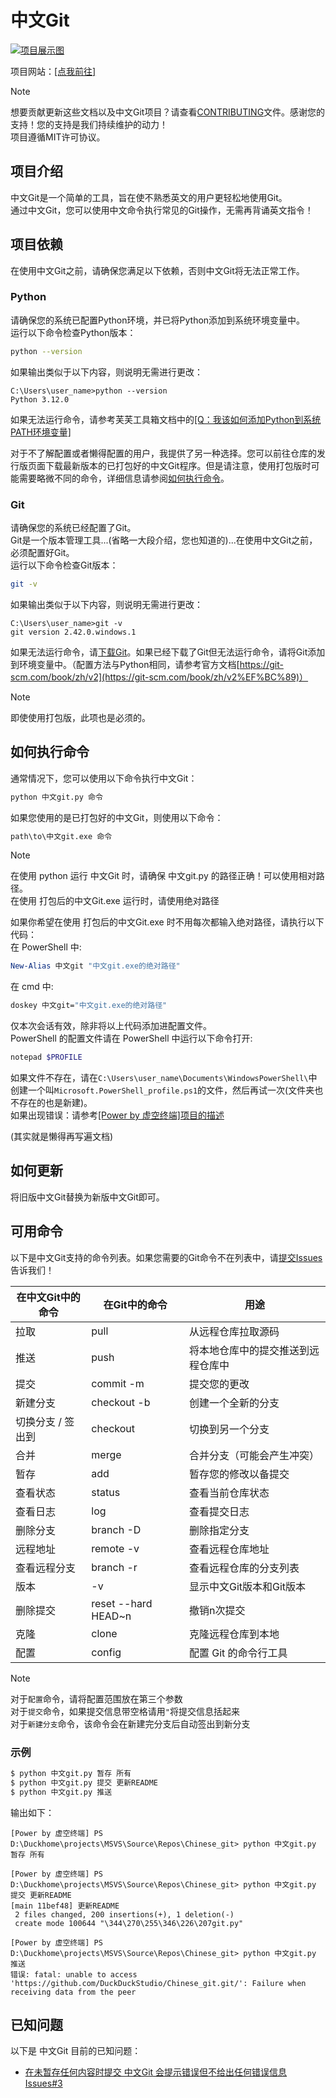 # 中文Git

[![项目展示图](https://duckduckstudio.github.io/yazicbs.github.io/porject_photos/Chinese_git.png)](https://duckduckstudio.github.io/yazicbs.github.io/Tools/chinese_git/)<br>

项目网站：[[点我前往]](https://duckduckstudio.github.io/yazicbs.github.io/Tools/chinese_git/)<br>

> [!NOTE]
> 想要贡献更新这些文档以及中文Git项目？请查看[CONTRIBUTING](https://github.com/DuckDuckStudio/Chinese_git/blob/main/CONTRIBUTING.md)文件。感谢您的支持！您的支持是我们持续维护的动力！<br>
> 项目遵循MIT许可协议。<br>

## 项目介绍

中文Git是一个简单的工具，旨在使不熟悉英文的用户更轻松地使用Git。<br>
通过中文Git，您可以使用中文命令执行常见的Git操作，无需再背诵英文指令！<br>

## 项目依赖

在使用中文Git之前，请确保您满足以下依赖，否则中文Git将无法正常工作。<br>

### Python

请确保您的系统已配置Python环境，并已将Python添加到系统环境变量中。<br>
运行以下命令检查Python版本：

```bash
python --version
```

如果输出类似于以下内容，则说明无需进行更改：<br>

```
C:\Users\user_name>python --version
Python 3.12.0
```

如果无法运行命令，请参考芙芙工具箱文档中的[[Q：我该如何添加Python到系统PATH环境变量]](https://duckduckstudio.github.io/yazicbs.github.io/Tools/Fufu_Tools/wiki/%E5%B8%B8%E8%A7%81%E9%97%AE%E9%A2%98Q&A/%E4%B8%BB%E7%A8%8B%E5%BA%8F/#add-python-to-path)<br>

对于不了解配置或者懒得配置的用户，我提供了另一种选择。您可以前往仓库的发行版页面下载最新版本的已打包好的中文Git程序。但是请注意，使用打包版时可能需要略微不同的命令，详细信息请参阅[如何执行命令](#如何执行命令)。<br>

### Git

请确保您的系统已经配置了Git。<br>
Git是一个版本管理工具...(省略一大段介绍，您也知道的)...在使用中文Git之前，必须配置好Git。<br>
运行以下命令检查Git版本：

```bash
git -v
```

如果输出类似于以下内容，则说明无需进行更改：<br>

```
C:\Users\user_name>git -v
git version 2.42.0.windows.1
```

如果无法运行命令，请[下载Git](https://git-scm.com/downloads)。如果已经下载了Git但无法运行命令，请将Git添加到环境变量中。（配置方法与Python相同，请参考官方文档[https://git-scm.com/book/zh/v2](https://git-scm.com/book/zh/v2%EF%BC%89)）<br>

> [!NOTE]
> 即使使用打包版，此项也是必须的。

## 如何执行命令

通常情况下，您可以使用以下命令执行中文Git：<br>

```bash
python 中文git.py 命令
```

如果您使用的是已打包好的中文Git，则使用以下命令：<br>

```bash
path\to\中文git.exe 命令
```

> [!NOTE]
> 在使用 python 运行 中文Git 时，请确保 中文git.py 的路径正确！可以使用相对路径。<br>
> 在使用 打包后的中文Git.exe 运行时，请使用绝对路径<br>

如果你希望在使用 打包后的中文Git.exe 时不用每次都输入绝对路径，请执行以下代码：<br>
在 PowerShell 中:<br>
```powershell
New-Alias 中文git "中文git.exe的绝对路径"
```
在 cmd 中:<br>
```bash
doskey 中文git="中文git.exe的绝对路径"
```
仅本次会话有效，除非将以上代码添加进配置文件。<br>
PowerShell 的配置文件请在 PowerShell 中运行以下命令打开:<br>
```powershell
notepad $PROFILE
```
如果文件不存在，请在`C:\Users\user_name\Documents\WindowsPowerShell\`中创建一个叫`Microsoft.PowerShell_profile.ps1`的文件，然后再试一次(文件夹也不存在的也是新建)。<br>
如果出现错误：请参考[[Power by 虚空终端]项目的描述](https://github.com/DuckDuckStudio/power_by_akasha_terminal/blob/main/README.md#if-error)<div id="tp-point"></div>(其实就是懒得再写遍文档)<br>

## 如何更新

将旧版中文Git替换为新版中文Git即可。<br>

## 可用命令

以下是中文Git支持的命令列表。如果您需要的Git命令不在列表中，请[提交Issues](https://github.com/DuckDuckStudio/Chinese_git/issues)告诉我们！<br>

| 在中文Git中的命令 | 在Git中的命令    | 用途                               |
| ------------ | ------------------- | ---------------------------------- |
| 拉取         | pull                | 从远程仓库拉取源码                 |
| 推送         | push                | 将本地仓库中的提交推送到远程仓库中 |
| 提交         | commit -m           | 提交您的更改                       |
| 新建分支     | checkout -b         | 创建一个全新的分支                 |
| 切换分支 / 签出到 | checkout            | 切换到另一个分支                   |
| 合并         | merge               | 合并分支（可能会产生冲突）         |
| 暂存         | add                 | 暂存您的修改以备提交               |
| 查看状态     | status              | 查看当前仓库状态                   |
| 查看日志     | log                 | 查看提交日志                       |
| 删除分支     | branch -D           | 删除指定分支                       |
| 远程地址     | remote -v           | 查看远程仓库地址                   |
| 查看远程分支 | branch -r           | 查看远程仓库的分支列表             |
| 版本         | -v                  | 显示中文Git版本和Git版本           |
| 删除提交     | reset --hard HEAD~n | 撤销n次提交                        |
| 克隆         | clone               | 克隆远程仓库到本地                 |
| 配置         | config              | 配置 Git 的命令行工具              |

> [!NOTE]
> 对于`配置`命令，请将配置范围放在第三个参数<br>
> 对于`提交`命令，如果提交信息带空格请用`"`将提交信息括起来<br>
> 对于`新建分支`命令，该命令会在新建完分支后自动签出到新分支<br>

### 示例

```bash
$ python 中文git.py 暂存 所有
$ python 中文git.py 提交 更新README
$ python 中文git.py 推送
```

输出如下：<br>

```
[Power by 虚空终端] PS D:\Duckhome\projects\MSVS\Source\Repos\Chinese_git> python 中文git.py 暂存 所有

[Power by 虚空终端] PS D:\Duckhome\projects\MSVS\Source\Repos\Chinese_git> python 中文git.py 提交 更新README
[main 11bef48] 更新README
 2 files changed, 200 insertions(+), 1 deletion(-)
 create mode 100644 "\344\270\255\346\226\207git.py"

[Power by 虚空终端] PS D:\Duckhome\projects\MSVS\Source\Repos\Chinese_git> python 中文git.py 推送
错误: fatal: unable to access 'https://github.com/DuckDuckStudio/Chinese_git.git/': Failure when receiving data from the peer
```

## 已知问题

以下是 中文Git 目前的已知问题：<br>
* [在未暂存任何内容时提交 中文Git 会提示错误但不给出任何错误信息 Issues#3](https://github.com/DuckDuckStudio/Chinese_git/issues/3)